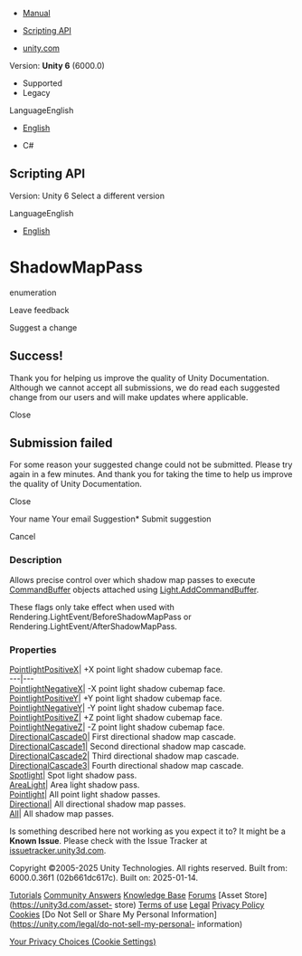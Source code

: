 [ ]()

  * [Manual](../Manual/index.html)
  * [Scripting API](../ScriptReference/index.html)

  * [unity.com](https://unity.com/)

Version: **Unity 6** (6000.0)

  * Supported
  * Legacy

LanguageEnglish

  * [English]()

  * C#

[ ](https://docs.unity3d.com)

## Scripting API

Version: Unity 6 Select a different version

LanguageEnglish

  * [English]()

# ShadowMapPass

enumeration

Leave feedback

Suggest a change

## Success!

Thank you for helping us improve the quality of Unity Documentation. Although
we cannot accept all submissions, we do read each suggested change from our
users and will make updates where applicable.

Close

## Submission failed

For some reason your suggested change could not be submitted. Please <a>try
again</a> in a few minutes. And thank you for taking the time to help us
improve the quality of Unity Documentation.

Close

Your name Your email Suggestion* Submit suggestion

Cancel

[ ]()

### Description

Allows precise control over which shadow map passes to execute
[CommandBuffer](Rendering.CommandBuffer.html) objects attached using
[Light.AddCommandBuffer](Light.AddCommandBuffer.html).

These flags only take effect when used with
Rendering.LightEvent/BeforeShadowMapPass or
Rendering.LightEvent/AfterShadowMapPass.

### Properties

[PointlightPositiveX](Rendering.ShadowMapPass.PointlightPositiveX.html)| +X
point light shadow cubemap face.  
---|---  
[PointlightNegativeX](Rendering.ShadowMapPass.PointlightNegativeX.html)| -X
point light shadow cubemap face.  
[PointlightPositiveY](Rendering.ShadowMapPass.PointlightPositiveY.html)| +Y
point light shadow cubemap face.  
[PointlightNegativeY](Rendering.ShadowMapPass.PointlightNegativeY.html)| -Y
point light shadow cubemap face.  
[PointlightPositiveZ](Rendering.ShadowMapPass.PointlightPositiveZ.html)| +Z
point light shadow cubemap face.  
[PointlightNegativeZ](Rendering.ShadowMapPass.PointlightNegativeZ.html)| -Z
point light shadow cubemap face.  
[DirectionalCascade0](Rendering.ShadowMapPass.DirectionalCascade0.html)| First
directional shadow map cascade.  
[DirectionalCascade1](Rendering.ShadowMapPass.DirectionalCascade1.html)|
Second directional shadow map cascade.  
[DirectionalCascade2](Rendering.ShadowMapPass.DirectionalCascade2.html)| Third
directional shadow map cascade.  
[DirectionalCascade3](Rendering.ShadowMapPass.DirectionalCascade3.html)|
Fourth directional shadow map cascade.  
[Spotlight](Rendering.ShadowMapPass.Spotlight.html)| Spot light shadow pass.  
[AreaLight](Rendering.ShadowMapPass.AreaLight.html)| Area light shadow pass.  
[Pointlight](Rendering.ShadowMapPass.Pointlight.html)| All point light shadow
passes.  
[Directional](Rendering.ShadowMapPass.Directional.html)| All directional
shadow map passes.  
[All](Rendering.ShadowMapPass.All.html)| All shadow map passes.  
  
Is something described here not working as you expect it to? It might be a
**Known Issue**. Please check with the Issue Tracker at
[issuetracker.unity3d.com](https://issuetracker.unity3d.com).

Copyright ©2005-2025 Unity Technologies. All rights reserved. Built from:
6000.0.36f1 (02b661dc617c). Built on: 2025-01-14.

[Tutorials](https://unity3d.com/learn) [Community
Answers](https://answers.unity3d.com) [Knowledge
Base](https://support.unity3d.com/hc/en-us)
[Forums](https://forum.unity3d.com) [Asset Store](https://unity3d.com/asset-
store) [Terms of use](https://docs.unity3d.com/Manual/TermsOfUse.html)
[Legal](https://unity.com/legal) [Privacy
Policy](https://unity.com/legal/privacy-policy)
[Cookies](https://unity.com/legal/cookie-policy) [Do Not Sell or Share My
Personal Information](https://unity.com/legal/do-not-sell-my-personal-
information)

[Your Privacy Choices (Cookie Settings)](javascript:void\(0\);)

